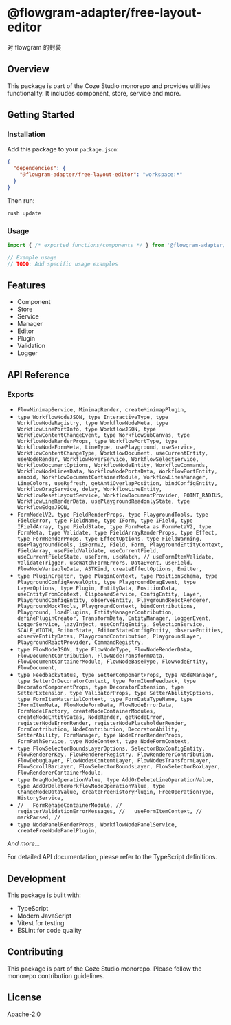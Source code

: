 # @flowgram-adapter/free-layout-editor

对 flowgram 的封装

## Overview

This package is part of the Coze Studio monorepo and provides utilities functionality. It includes component, store, service and more.

## Getting Started

### Installation

Add this package to your `package.json`:

```json
{
  "dependencies": {
    "@flowgram-adapter/free-layout-editor": "workspace:*"
  }
}
```

Then run:

```bash
rush update
```

### Usage

```typescript
import { /* exported functions/components */ } from '@flowgram-adapter/free-layout-editor';

// Example usage
// TODO: Add specific usage examples
```

## Features

- Component
- Store
- Service
- Manager
- Editor
- Plugin
- Validation
- Logger

## API Reference

### Exports

- `FlowMinimapService,
  MinimapRender,
  createMinimapPlugin,`
- `type WorkflowNodeJSON,
  type InteractiveType,
  type WorkflowNodeRegistry,
  type WorkflowNodeMeta,
  type WorkflowLinePortInfo,
  type WorkflowJSON,
  type WorkflowContentChangeEvent,
  type WorkflowSubCanvas,
  type WorkflowNodeRenderProps,
  type WorkflowPortType,
  type WorkflowNodeFormMeta,
  LineType,
  usePlayground,
  useService,
  WorkflowContentChangeType,
  WorkflowDocument,
  useCurrentEntity,
  useNodeRender,
  WorkflowHoverService,
  WorkflowSelectService,
  WorkflowDocumentOptions,
  WorkflowNodeEntity,
  WorkflowCommands,
  WorkflowNodeLinesData,
  WorkflowNodePortsData,
  WorkflowPortEntity,
  nanoid,
  WorkflowDocumentContainerModule,
  WorkflowLinesManager,
  LineColors,
  useRefresh,
  getAntiOverlapPosition,
  bindConfigEntity,
  WorkflowDragService,
  delay,
  WorkflowLineEntity,
  WorkflowResetLayoutService,
  WorkflowDocumentProvider,
  POINT_RADIUS,
  WorkflowLineRenderData,
  usePlaygroundReadonlyState,
  type WorkflowEdgeJSON,`
- `FormModelV2,
  type FieldRenderProps,
  type PlaygroundTools,
  type FieldError,
  type FieldName,
  type IForm,
  type IField,
  type IFieldArray,
  type FieldState,
  type FormMeta as FormMetaV2,
  type FormMeta,
  type Validate,
  type FieldArrayRenderProps,
  type Effect,
  type FormRenderProps,
  type EffectOptions,
  type FieldWarning,
  usePlaygroundTools,
  isFormV2,
  Field,
  Form,
  PlaygroundEntityContext,
  FieldArray,
  useFieldValidate,
  useCurrentField,
  useCurrentFieldState,
  useForm,
  useWatch,
  // useFormItemValidate,
  ValidateTrigger,
  useWatchFormErrors,
  DataEvent,
  useField,
  FlowNodeVariableData,
  ASTKind,
  createEffectOptions,
  Emitter,`
- `type PluginCreator,
  type PluginContext,
  type PositionSchema,
  type PlaygroundConfigRevealOpts,
  type PlaygroundDragEvent,
  type LayerOptions,
  type Plugin,
  EntityData,
  PositionData,
  useEntityFromContext,
  ClipboardService,
  ConfigEntity,
  Layer,
  PlaygroundConfigEntity,
  observeEntity,
  PlaygroundReactRenderer,
  PlaygroundMockTools,
  PlaygroundContext,
  bindContributions,
  Playground,
  loadPlugins,
  EntityManagerContribution,
  definePluginCreator,
  TransformData,
  EntityManager,
  LoggerEvent,
  LoggerService,
  lazyInject,
  useConfigEntity,
  SelectionService,
  SCALE_WIDTH,
  EditorState,
  EditorStateConfigEntity,
  observeEntities,
  observeEntityDatas,
  PlaygroundContribution,
  PlaygroundLayer,
  PlaygroundReactProvider,
  CommandRegistry,`
- `type FlowNodeJSON,
  type FlowNodeType,
  FlowNodeRenderData,
  FlowDocumentContribution,
  FlowNodeTransformData,
  FlowDocumentContainerModule,
  FlowNodeBaseType,
  FlowNodeEntity,
  FlowDocument,`
- `type FeedbackStatus,
  type SetterComponentProps,
  type NodeManager,
  type SetterOrDecoratorContext,
  type FormItemFeedback,
  type DecoratorComponentProps,
  type DecoratorExtension,
  type SetterExtension,
  type ValidatorProps,
  type SetterAbilityOptions,
  type FormItemMaterialContext,
  type FormDataTypeName,
  type IFormItemMeta,
  FlowNodeFormData,
  FlowNodeErrorData,
  FormModelFactory,
  createNodeContainerModules,
  createNodeEntityDatas,
  NodeRender,
  getNodeError,
  registerNodeErrorRender,
  registerNodePlaceholderRender,
  FormContribution,
  NodeContribution,
  DecoratorAbility,
  SetterAbility,
  FormManager,
  type NodeErrorRenderProps,
  FormPathService,
  type NodeContext,
  type NodeFormContext,`
- `type FlowSelectorBoundsLayerOptions,
  SelectorBoxConfigEntity,
  FlowRendererKey,
  FlowRendererRegistry,
  FlowRendererContribution,
  FlowDebugLayer,
  FlowNodesContentLayer,
  FlowNodesTransformLayer,
  FlowScrollBarLayer,
  FlowSelectorBoundsLayer,
  FlowSelectorBoxLayer,
  FlowRendererContainerModule,`
- `type DragNodeOperationValue,
  type AddOrDeleteLineOperationValue,
  type AddOrDeleteWorkflowNodeOperationValue,
  type ChangeNodeDataValue,
  createFreeHistoryPlugin,
  FreeOperationType,
  HistoryService,`
- `//   FormRehajeContainerModule,
//   registerValidationErrorMessages,
//   useFormItemContext,
//   markParsed,
//`
- `type NodePanelRenderProps,
  WorkflowNodePanelService,
  createFreeNodePanelPlugin,`

*And more...*

For detailed API documentation, please refer to the TypeScript definitions.

## Development

This package is built with:

- TypeScript
- Modern JavaScript
- Vitest for testing
- ESLint for code quality

## Contributing

This package is part of the Coze Studio monorepo. Please follow the monorepo contribution guidelines.

## License

Apache-2.0
